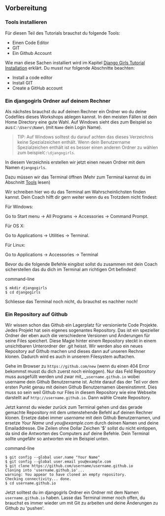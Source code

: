 ## Vorbereitung

### Tools installieren

Für diesen Teil des Tutorials brauchst du folgende Tools:

* Einen Code Editor
* GIT
* Ein Github Account

Wie man diese Sachen installiert wird im Kapitel [Django Girls Tutorial Installation](https://tutorial.djangogirls.org/en/installation/#install-a-code-editor) erklärt. Du musst nur folgende Abschnitte beachten:

* Install  a code editor
* Install GIT
* Create a GitHub account

### Ein djangogirls Ordner auf deinem Rechner

Als nächstes brauchst du auf deinen Rechner ein Ordner wo du deine Codefiles dieses Workshops ablegen kannst. In den meisten Fällen ist dein Home Directory eine gute Wahl. Auf Windows sieht dies zum Beispiel so aus:`C:\Users\Name\` \(mit `Name` dein Login Name\).

> TIP: Auf Windows solltest du darauf achten das dieses Verzeichnis keine Spezialzeichen enthält. Wenn dein Benutzername Spezialzeichen enthält ist es besser einen anderen Ordner zu wählen zum beispiel`C:\djangogirls`.

In diesem Verzeichnis erstellen wir jetzt einen neuen Ordner mit dem Namen `djangogirls`.

Dazu müssen wir das Terminal öffnen \(Mehr zum Terminal kannst du im Abschnitt [Tools](/chapter1/tools.md) lesen\)

Wir schreiben hier wo du das Terminal am Wahrscheinlichsten finden kannst. Dein Coach hilft dir gern weiter wenn du es Trotzdem nicht findest:

Für Windows:

Go to Start menu → All Programs → Accessories → Command Prompt.

Für OS X:

Go to Applications → Utilities → Terminal.

Für Linux:

Go to Applications → Accessories → Terminal

Bevor du die folgende Befehle eingibst sollst du zusammen mit dein Coach sicherstellen das du dich im Terminal am richtigen Ort befindest!

command-line

```
$ mkdir djangogirls
$ cd djangogirls
```

Schliesse das Terminal noch nicht, du brauchst es nachher noch!

### Ein Repository auf Github

Wir wissen schon das Github ein Lagerplatz für versionierte Code Projekte. Jedes Projekt hat sein eigenes sogenantes Repository. Das ist ein spezieller Ordner der eben auch die verschiedene Versionen und Änderungen für seine Files speichert. Diese Magie hinter einem Repository steckt in einem unsichtbaren Unterordner der .git heisst. Wir werden also ein neues Repository auf Github machen und dieses dann auf unseren Rechner klonen. Dadurch wird es auch in unserem Filesystem auftachen. 

Gehe im Browser zu `https://github.com/new` \(wenn du einen 404 Error bekommst musst du dich zuerst noch einloggen\). Nur das Feld Repository muss ausgefüllt werden und zwar mit_ _`username.github.io` wobei username dein Github Benutzername ist. Achte darauf das der Teil vor dem ersten Punkt genau mit deinen Github Benutzernamen übereinstimmt. Dies muss so sein weil Github nur Files in diesem Repository wie eine Webseite darstellt auf `http://username.github.io`. Dann wähle Create Repository.

Jetzt kannst du wieder zurück zum Terminal gehen und das gerade gemachte Repository mit dem untenstehende Befehl auf deinen Rechner klonen. Ersetze dabei immer _username_ mit dein Github Benutzernamen, und ersetze _Your Name_ und _you@example.com_ durch deinen Namen und deine Emailaddresse. Die Zeilen ohne Dollar Zeichen '$' sollst du nicht eintippen, da sind die Antworten des Computers auf deine Befehle. Dein Terminal sollte ungefähr so antworten wie im Beispiel unten.

command-line

```
$ git config --global user.name "Your Name"
$ git config --global user.email you@example.com
$ git clone https://github.com/username/username.github.io
Cloning into 'username.github.io'...
warning: You appear to have cloned an empty repository.
Checking connectivity... done.
$ cd username.github.io
```

Jetzt solltest du im djangogirls Ordner ein Ordner mit dem Namen `username.github.io` haben. Lasse das Terminal immer noch offen, du brauchst es immer wieder um mit Git zu arbeiten und deine Änderungen zu Github zu 'pushen'.

